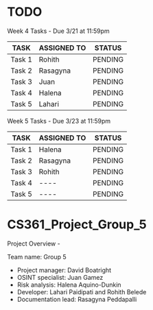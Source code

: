 # TODO

Week 4 Tasks - Due 3/21 at 11:59pm  

| TASK | ASSIGNED TO | STATUS |
|------|------------|--------|
| Task 1 | Rohith | PENDING |
| Task 2 | Rasagyna | PENDING |
| Task 3 | Juan | PENDING |
| Task 4 | Halena | PENDING |
| Task 5 | Lahari | PENDING |


Week 5 Tasks - Due 3/23 at 11:59pm  

| TASK | ASSIGNED TO | STATUS |
|------|------------|--------|
| Task 1 | Halena | PENDING |
| Task 2 | Rasagyna | PENDING |
| Task 3 | Rohith | PENDING |
| Task 4 | ---- | PENDING |
| Task 5 | ---- | PENDING |


# CS361_Project_Group_5

Project Overview - 

Team name: Group 5

- Project manager: David Boatright
- OSINT specialist: Juan Gamez
- Risk analysis: Halena Aquino-Dunkin
- Developer: Lahari Paidipati and Rohith Belede
- Documentation lead: Rasagyna Peddapalli
